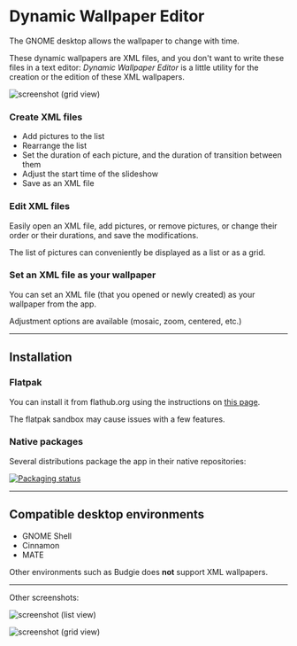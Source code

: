 # Dynamic Wallpaper Editor

The GNOME desktop allows the wallpaper to change with time.

These dynamic wallpapers are XML files, and you don't want to write these files
in a text editor: *Dynamic Wallpaper Editor* is a little utility for the
creation or the edition of these XML wallpapers.

![screenshot (grid view)](https://raw.githubusercontent.com/maoschanz/dynamic-wallpaper-editor/master/help/C/figures/screenshot_grid.png)

### Create XML files

- Add pictures to the list
- Rearrange the list
- Set the duration of each picture, and the duration of transition between them
- Adjust the start time of the slideshow
- Save as an XML file

### Edit XML files

Easily open an XML file, add pictures, or remove pictures, or change their order
or their durations, and save the modifications.

The list of pictures can conveniently be displayed as a list or as a grid.

### Set an XML file as your wallpaper

You can set an XML file (that you opened or newly created) as your wallpaper
from the app.

Adjustment options are available (mosaic, zoom, centered, etc.)

----

## Installation

### Flatpak

You can install it from flathub.org using the instructions on [this page](https://flathub.org/apps/details/com.github.maoschanz.DynamicWallpaperEditor).

The flatpak sandbox may cause issues with a few features.

### Native packages

Several distributions package the app in their native repositories:

[![Packaging status](https://repology.org/badge/vertical-allrepos/dynamic-wallpaper-editor.svg)](https://repology.org/project/dynamic-wallpaper-editor/versions)

----

## Compatible desktop environments

- GNOME Shell
- Cinnamon
- MATE

Other environments such as Budgie does **not** support XML wallpapers.

----

Other screenshots:

![screenshot (list view)](https://raw.githubusercontent.com/maoschanz/dynamic-wallpaper-editor/master/help/C/figures/screenshot_list.png)

![screenshot (grid view)](https://raw.githubusercontent.com/maoschanz/dynamic-wallpaper-editor/master/help/C/figures/screenshot_grid_popover.png)


